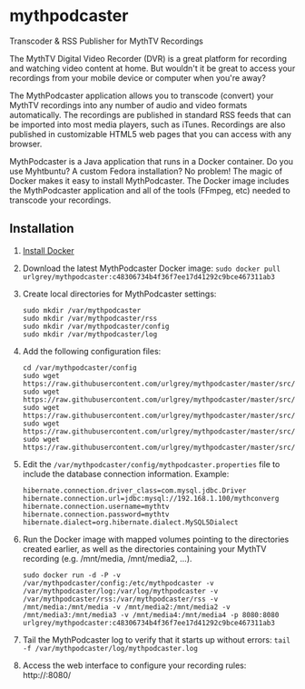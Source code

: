 # mythpodcaster
Transcoder & RSS Publisher for MythTV Recordings

The MythTV Digital Video Recorder (DVR) is a great platform for recording and watching video content at home. But wouldn't it be great to access your recordings from your mobile device or computer when you're away?

The MythPodcaster application allows you to transcode (convert) your MythTV recordings into any number of audio and video formats automatically. The recordings are published in standard RSS feeds that can be imported into most media players, such as iTunes. Recordings are also published in customizable HTML5 web pages that you can access with any browser.

MythPodcaster is a Java application that runs in a Docker container.  Do you use Myhtbuntu?  A custom Fedora installation?  No problem!  The magic of Docker makes it easy to install MythPodcaster.  The Docker image includes the MythPodcaster application and all of the tools (FFmpeg, etc) needed to transcode your recordings.

## Installation

1. [Install Docker](https://docs.docker.com/installation/ubuntulinux/)
2. Download the latest MythPodcaster Docker image: ```sudo docker pull urlgrey/mythpodcaster:c48306734b4f36f7ee17d41292c9bce467311ab3```
3. Create local directories for MythPodcaster settings:

    ```shell
    sudo mkdir /var/mythpodcaster
    sudo mkdir /var/mythpodcaster/rss
    sudo mkdir /var/mythpodcaster/config
    sudo mkdir /var/mythpodcaster/log
    ```
4. Add the following configuration files:

    ```shell
    cd /var/mythpodcaster/config
    sudo wget https://raw.githubusercontent.com/urlgrey/mythpodcaster/master/src/main/conf/mythpodcaster.properties
    sudo wget https://raw.githubusercontent.com/urlgrey/mythpodcaster/master/src/main/conf/transcoding_profiles.xml
    sudo wget https://raw.githubusercontent.com/urlgrey/mythpodcaster/master/src/main/conf/log4j.xml
    sudo wget https://raw.githubusercontent.com/urlgrey/mythpodcaster/master/src/main/conf/feed_file_transformation.xslt
    sudo wget https://raw.githubusercontent.com/urlgrey/mythpodcaster/master/src/main/conf/subscriptions.xml
    ```
5. Edit the ```/var/mythpodcaster/config/mythpodcaster.properties``` file to include the database connection information.  Example:

    ```properties
    hibernate.connection.driver_class=com.mysql.jdbc.Driver
    hibernate.connection.url=jdbc:mysql://192.168.1.100/mythconverg
    hibernate.connection.username=mythtv
    hibernate.connection.password=mythtv
    hibernate.dialect=org.hibernate.dialect.MySQL5Dialect
    ```
6. Run the Docker image with mapped volumes pointing to the directories created earlier, as well as the directories containing your MythTV recording (e.g. /mnt/media, /mnt/media2, ...).  

    ```shell
    sudo docker run -d -P -v /var/mythpodcaster/config:/etc/mythpodcaster -v /var/mythpodcaster/log:/var/log/mythpodcaster -v /var/mythpodcaster/rss:/var/mythpodcaster/rss -v /mnt/media:/mnt/media -v /mnt/media2:/mnt/media2 -v /mnt/media3:/mnt/media3 -v /mnt/media4:/mnt/media4 -p 8080:8080 urlgrey/mythpodcaster:c48306734b4f36f7ee17d41292c9bce467311ab3
    ```
7. Tail the MythPodcaster log to verify that it starts up without errors: ```tail -f /var/mythpodcaster/log/mythpodcaster.log```
8. Access the web interface to configure your recording rules: http://<IP or hostname of MythTV machine running Docker>:8080/

